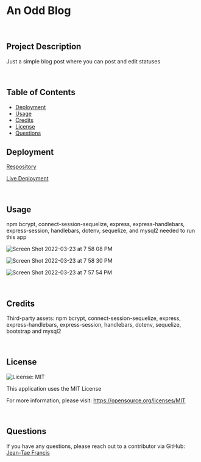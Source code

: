 # An Odd Blog

<br/>

## Project Description

Just a simple blog post where you can post and edit statuses

<br/>


## Table of Contents 

- [Deployment](#deployment)
- [Usage](#usage)
- [Credits](#credits)
- [License](#license)
- [Questions](#questions)


## Deployment

[Respository](https://github.com/jfrancis268/Tae-s-Tech-Blog)

[Live Deployment](https://hidden-lowlands-73911.herokuapp.com/)

<br/>

## Usage

npm bcrypt, connect-session-sequelize, express, express-handlebars, express-session, handlebars, dotenv, sequelize, and mysql2 needed to run this app

![Screen Shot 2022-03-23 at 7 58 08 PM](https://user-images.githubusercontent.com/96415684/159815666-04a0feec-9b5e-4ea3-91f0-e880bdd2b99f.png)

![Screen Shot 2022-03-23 at 7 58 30 PM](https://user-images.githubusercontent.com/96415684/159815681-dc7b631f-1e90-4dfd-8f4e-f87584d9d1f1.png)

![Screen Shot 2022-03-23 at 7 57 54 PM](https://user-images.githubusercontent.com/96415684/159815691-39914a98-80e2-4d59-bcd4-2586a34356a9.png)


<br/>

## Credits

Third-party assets:
npm bcrypt, connect-session-sequelize, express, express-handlebars, express-session, handlebars, dotenv, sequelize, bootstrap and mysql2

<br/>

## License
![License: MIT](https://img.shields.io/badge/License-MIT-yellow.svg)

This application uses the MIT License

For more information, please visit: https://opensource.org/licenses/MIT

<br/>

## Questions
  If you have any questions, please reach out to a contributor via GitHub:
  [Jean-Tae Francis](https://github.com/jfrancis268)


